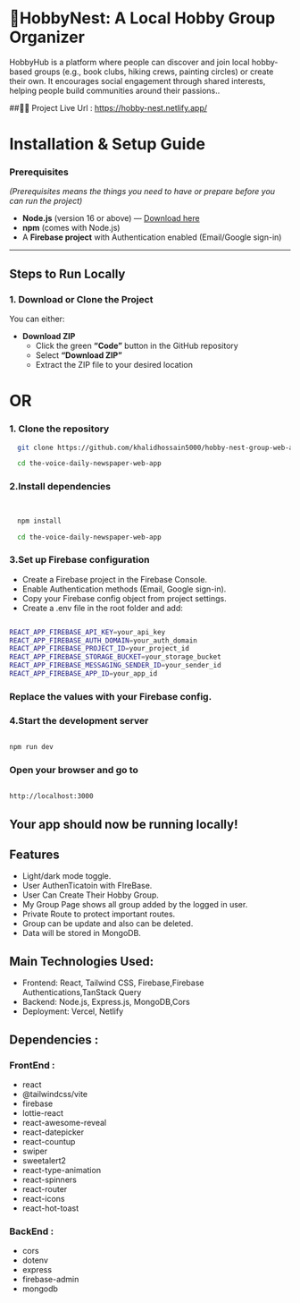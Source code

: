 
# 🚀HobbyNest: A Local Hobby Group Organizer

HobbyHub is a platform where people can discover and join local hobby-based groups (e.g., book clubs, hiking crews, painting circles) or create their own. It encourages social engagement through shared interests, helping people build communities around their passions..

##🚀🚀 Project Live Url : https://hobby-nest.netlify.app/ 





# Installation & Setup Guide

### Prerequisites
*(Prerequisites means the things you need to have or prepare before you can run the project)*

- **Node.js** (version 16 or above) — [Download here](https://nodejs.org/)  
- **npm** (comes with Node.js)
- A **Firebase project** with Authentication enabled (Email/Google sign-in)

---
## Steps to Run Locally

### 1. **Download or Clone the Project**

You can either:

- **Download ZIP**
  - Click the green **“Code”** button in the GitHub repository
  - Select **“Download ZIP”**
  - Extract the ZIP file to your desired location

# OR


### 1. **Clone the repository**
```bash
  git clone https://github.com/khalidhossain5000/hobby-nest-group-web-app.git

  cd the-voice-daily-newspaper-web-app

```

### 2.Install dependencies

```bash


  npm install

  cd the-voice-daily-newspaper-web-app

```
### 3.Set up Firebase configuration

- Create a Firebase project in the Firebase Console.
- Enable Authentication methods (Email, Google sign-in).
- Copy your Firebase config object from project settings.
- Create a .env file in the root folder and add:

```bash

REACT_APP_FIREBASE_API_KEY=your_api_key
REACT_APP_FIREBASE_AUTH_DOMAIN=your_auth_domain
REACT_APP_FIREBASE_PROJECT_ID=your_project_id
REACT_APP_FIREBASE_STORAGE_BUCKET=your_storage_bucket
REACT_APP_FIREBASE_MESSAGING_SENDER_ID=your_sender_id
REACT_APP_FIREBASE_APP_ID=your_app_id
```
### Replace the values with your Firebase config.

### 4.Start the development server
```bash

npm run dev

```
###  Open your browser and go to
```bash

http://localhost:3000


```
## Your app should now be running locally!




## Features


- Light/dark mode toggle.
- User AuthenTicatoin with FIreBase.
- User Can Create Their Hobby Group.
- My Group Page shows all group added by the logged in user.
- Private Route to protect important routes.
- Group can be update and also can be deleted.
- Data will be stored in MongoDB.

## Main Technologies Used:
- Frontend: React, Tailwind CSS, Firebase,Firebase Authentications,TanStack Query
- Backend: Node.js, Express.js, MongoDB,Cors
- Deployment: Vercel, Netlify


## Dependencies  :


### FrontEnd : 

- react
- @tailwindcss/vite
- firebase
- lottie-react
- react-awesome-reveal
- react-datepicker
- react-countup
- swiper
- sweetalert2
- react-type-animation
- react-spinners
- react-router
- react-icons
- react-hot-toast


### BackEnd : 

- cors
- dotenv
- express
- firebase-admin
- mongodb
